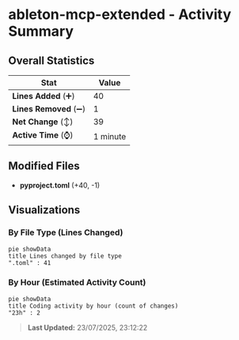 # ableton-mcp-extended - Activity Summary 

## Overall Statistics

| Stat                   | Value                                                             |
| ---------------------- | ----------------------------------------------------------------- |
| **Lines Added** (➕)   | 40                                          |
| **Lines Removed** (➖) | 1                                        |
| **Net Change** (↕)    | 39                |
| **Active Time** (⌚)   | 1 minute |


## Modified Files
- **pyproject.toml** (+40, -1)

## Visualizations

### By File Type (Lines Changed)

```mermaid
pie showData
title Lines changed by file type
".toml" : 41
```

### By Hour (Estimated Activity Count)

```mermaid
pie showData
title Coding activity by hour (count of changes)
"23h" : 2
```


> **Last Updated:** 23/07/2025, 23:12:22
